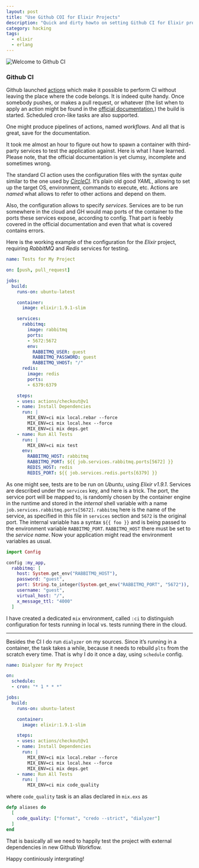 ```yaml
---
layout: post
title: "Use Github COI for Elixir Projects"
description: "Quick and dirty howto on setting Github CI for Elixir projects"
category: hacking
tags:
  - elixir
  - erlang
---
```


![Welcome to Github CI](/img/filipines.png)

### Github CI

Github launched [actions](https://github.com/features/actions) which make it possible to perform CI without leaving the place where the code belongs. It is indeed quite handy. Once somebody pushes, or makes a pull request, or whatever (the list when to apply an action might be found in the [official documentation](https://help.github.com/en/articles/about-github-actions),) the build is started. Scheduled cron-like tasks are also supported.

One might produce pipelines of actions, named _workflows_. And all that is great, save for the documentation.

It took me almost an hour to figure out how to spawn a container with third-party services to test the application against. Here is what I have learned. Please note, that the official documentation is yet clumsy, incomplete and sometimes wrong.

The standard CI action uses the configuration files with the syntax _quite_ similar to the one used by [_CircleCI_](https://circleci.com/). It’s plain old good _YAML_, allowing to set up the target OS, environment, commands to execute, etc. Actions are _named_ what allows to refer to other actions and depend on them.

Also, the configuration allows to specify _services_. Services are to be run somewhere in the cloud and GH would map ports of the container to the ports these services expose, according to config. That part is feebly covered in the official documentation and even that what is covered contains errors.

Here is the working example of the configuration for the _Elixir_ project, requiring _RabbitMQ_ and _Redis_ services for testing.

```yaml
name: Tests for My Project

on: [push, pull_request]

jobs:
  build:
    runs-on: ubuntu-latest

    container:
      image: elixir:1.9.1-slim

    services:
      rabbitmq:
        image: rabbitmq
        ports:
        - 5672:5672
        env:
          RABBITMQ_USER: guest
          RABBITMQ_PASSWORD: guest
          RABBITMQ_VHOST: "/"
      redis:
        image: redis
        ports:
        - 6379:6379

    steps:
    - uses: actions/checkout@v1
    - name: Install Dependencies
      run: |
        MIX_ENV=ci mix local.rebar --force
        MIX_ENV=ci mix local.hex --force
        MIX_ENV=ci mix deps.get
    - name: Run All Tests
      run: |
        MIX_ENV=ci mix test
      env:
        RABBITMQ_HOST: rabbitmq
        RABBITMQ_PORT: ${{ job.services.rabbitmq.ports[5672] }}
        REDIS_HOST: redis
        REDIS_PORT: ${{ job.services.redis.ports[6379] }}
```

As one might see, tests are to be run on _Ubuntu_, using _Elixir v1.9.1_. Services are described under the `services` key, and here is a trick. The port, the service port will be mapped to, is randomly chosen by the container engine in the runtime and stored in the _internal_ shell variable with a name `job.services.rabbitmq.ports[5672]`. `rabbitmq` here is the name of the service, as specified in this file in `services` section and `5672` is the original port. The internal variable has a syntax `${{ foo }}` and is being passed to the environment variable `RABBITMQ_PORT`. `RABBITMQ_HOST` there must be set to the _service name_. Now your application might read the environment variables as usual.

```elixir
import Config

config :my_app,
  rabbitmq: [
    host: System.get_env("RABBITMQ_HOST"),
    password: "guest",
    port: String.to_integer(System.get_env("RABBITMQ_PORT", "5672")),
    username: "guest",
    virtual_host: "/",
    x_message_ttl: "4000"
  ]
```

I have created a dedicated `mix` environment, called `:ci` to distinguish configuration for tests running in local vs. tests running there in the cloud.

---

Besides the CI I do run `dialyzer` on my sources. Since it’s running in a container, the task takes a while, because it needs to rebuild `plts` from the scratch every time. That is why I do it once a day, using `schedule` config.

```yaml
name: Dialyzer for My Project

on:
  schedule:
  - cron: "* 1 * * *"

jobs:
  build:
    runs-on: ubuntu-latest

    container:
      image: elixir:1.9.1-slim

    steps:
    - uses: actions/checkout@v1
    - name: Install Dependencies
      run: |
        MIX_ENV=ci mix local.rebar --force
        MIX_ENV=ci mix local.hex --force
        MIX_ENV=ci mix deps.get
    - name: Run All Tests
      run: |
        MIX_ENV=ci mix code_quality

```

where `code_quality` task is an alias declared in `mix.exs` as

```elixir
defp aliases do
  [
    code_quality: ["format", "credo --strict", "dialyzer"]
  ]
end
```

That is basically all we need to happily test the project with external dependencies in new Github Workflow.

Happy continiously intergrating!
